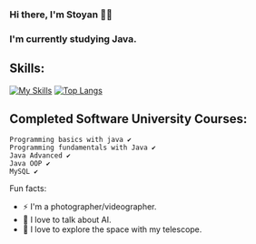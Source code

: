 ### Hi there, I'm Stoyan 🧑‍💻
### I'm currently studying Java.


  ## Skills: 
[![My Skills](https://skillicons.dev/icons?i=java,idea,mysql,regex,vscode,spring)](https://skillicons.dev)
[![Top Langs](https://github-readme-stats.vercel.app/api/top-langs/?username=StoyanMihaylov99)](https://github.com/anuraghazra/github-readme-stats)

## Completed Software University Courses:
```
Programming basics with java ✔
Programming fundamentals with Java ✔
Java Advanced ✔
Java OOP ✔
MySQL ✔

```



  Fun facts:
 - ⚡  I'm a photographer/videographer.
 - 🤖  I love to talk about AI.
 - 🔭  I love to explore the space with my telescope.
 

 
 

